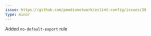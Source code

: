 ```yaml
---
issue: https://github.com/pmedianetwork/eslint-config/issues/39
type: minor
---
```


Added `no-default-export` rule
